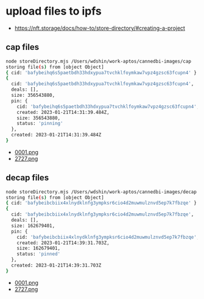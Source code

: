 
# upload files to ipfs

* https://nft.storage/docs/how-to/store-directory/#creating-a-project


## cap files

```bash
node storeDirectory.mjs /Users/wdshin/work-aptos/cannedbi-images/cap
storing file(s) from [object Object]
{ cid: 'bafybeihq6s5paetbdh33hdxypua7tvchklfoymkaw7vpz4gzsc63fcupn4' }
{
  cid: 'bafybeihq6s5paetbdh33hdxypua7tvchklfoymkaw7vpz4gzsc63fcupn4',
  deals: [],
  size: 356543880,
  pin: {
    cid: 'bafybeihq6s5paetbdh33hdxypua7tvchklfoymkaw7vpz4gzsc63fcupn4',
    created: 2023-01-21T14:31:39.484Z,
    size: 356543880,
    status: 'pinning'
  },
  created: 2023-01-21T14:31:39.484Z
}
```

* [0001.png](ipfs://bafybeihq6s5paetbdh33hdxypua7tvchklfoymkaw7vpz4gzsc63fcupn4/0001.png)
* [2727.png](ipfs://bafybeihq6s5paetbdh33hdxypua7tvchklfoymkaw7vpz4gzsc63fcupn4/2727.png)


## decap files

```bash
node storeDirectory.mjs /Users/wdshin/work-aptos/cannedbi-images/decap
storing file(s) from [object Object]
{ cid: 'bafybeibcbiix4xlnydklnfg3ympksr6cio4d2muwmulznvd5ep7k7fbzqe' }
{
  cid: 'bafybeibcbiix4xlnydklnfg3ympksr6cio4d2muwmulznvd5ep7k7fbzqe',
  deals: [],
  size: 162679401,
  pin: {
    cid: 'bafybeibcbiix4xlnydklnfg3ympksr6cio4d2muwmulznvd5ep7k7fbzqe',
    created: 2023-01-21T14:39:31.703Z,
    size: 162679401,
    status: 'pinned'
  },
  created: 2023-01-21T14:39:31.703Z
}
```


* [0001.png](ipfs://bafybeibcbiix4xlnydklnfg3ympksr6cio4d2muwmulznvd5ep7k7fbzqe/0001.png)
* [2727.png](ipfs://bafybeibcbiix4xlnydklnfg3ympksr6cio4d2muwmulznvd5ep7k7fbzqe/2727.png)

